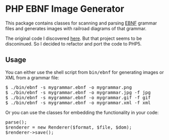 PHP EBNF Image Generator
========================

This package contains classes for scanning and parsing [EBNF][1]
grammar files and generates images with railroad diagrams of
that grammar.

The original code I discovered [here][2]. But that project seems
to be disconinued. So I decided to refactor and port the code
to PHP5.

Usage
-----

You can either use the shell script from <kbd>bin/ebnf</kbd> for
generating images or XML from a grammar file:
<pre>
$ ./bin/ebnf -s mygrammar.ebnf -o mygrammar.png
$ ./bin/ebnf -s mygrammar.ebnf -o mygrammar.jpg -f jpg
$ ./bin/ebnf -s mygrammar.ebnf -o mygrammar.gif -f gif
$ ./bin/ebnf -s mygrammar.ebnf -o mygrammar.xml -f xml
</pre>

Or you can use the classes for embedding the functionality in your code:
<pre>
<?php
$input   = "..."; // The grammar as string.
file     = "..."; // Where to save.
$scanner = new Scanner($input);
$parser  = new Parser($scanner);
$dom     = $parser->parse();
$renderer = new Renderer($format, $file, $dom);
$renderer->save();
</pre>

[1]: http://en.wikipedia.org/wiki/Extended_Backus%E2%80%93Naur_Form
[2]: http://karmin.ch/ebnf/index